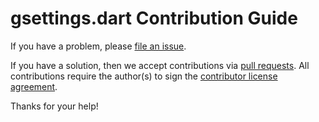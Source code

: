 # gsettings.dart Contribution Guide

If you have a problem, please [file an issue](https://github.com/canonical/gsettings.dart/issues/new).

If you have a solution, then we accept contributions via [pull requests](https://github.com/canonical/gsettings.dart/pulls).
All contributions require the author(s) to sign the [contributor license agreement](http://www.ubuntu.com/legal/contributors/).

Thanks for your help!
